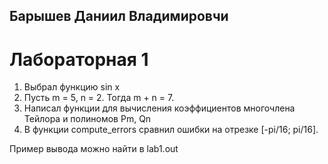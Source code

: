 ## Барышев Даниил Владимировчи

# Лабораторная 1

1. Выбрал функцию sin x
2. Пусть m = 5, n = 2. Тогда m + n = 7.
3. Написал функции для вычисления коэффициентов многочлена Тейлора и полиномов Pm, Qn
4. В функции compute_errors сравнил ошибки на отрезке [-pi/16; pi/16].

Пример вывода можно найти в lab1.out
